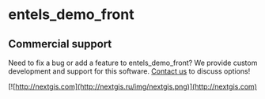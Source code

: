 # entels_demo_front

Commercial support
----------
Need to fix a bug or add a feature to entels_demo_front? We provide custom development and support for this software. [Contact us](http://nextgis.ru/en/contact/) to discuss options!

[![http://nextgis.com](http://nextgis.ru/img/nextgis.png)](http://nextgis.com)
